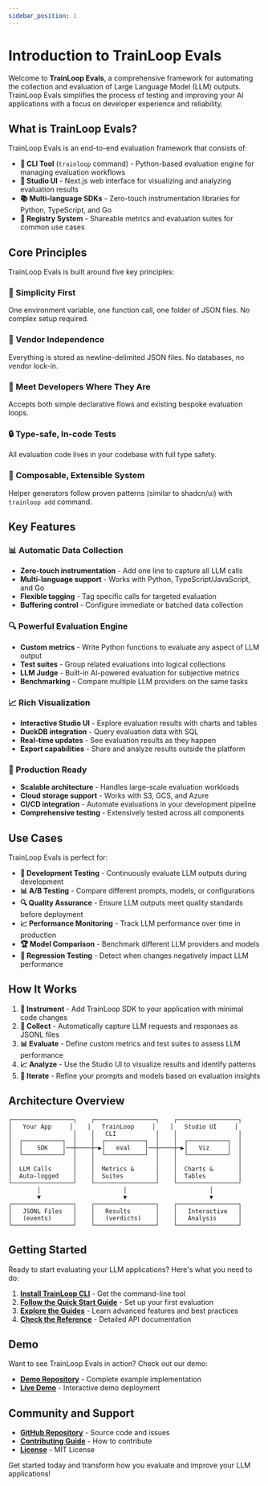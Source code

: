 ```yaml
---
sidebar_position: 1
---
```


# Introduction to TrainLoop Evals

Welcome to **TrainLoop Evals**, a comprehensive framework for automating the collection and evaluation of Large Language Model (LLM) outputs. TrainLoop Evals simplifies the process of testing and improving your AI applications with a focus on developer experience and reliability.

## What is TrainLoop Evals?

TrainLoop Evals is an end-to-end evaluation framework that consists of:

- **🤖 CLI Tool** (`trainloop` command) - Python-based evaluation engine for managing evaluation workflows
- **🎨 Studio UI** - Next.js web interface for visualizing and analyzing evaluation results
- **📚 Multi-language SDKs** - Zero-touch instrumentation libraries for Python, TypeScript, and Go
- **🔧 Registry System** - Shareable metrics and evaluation suites for common use cases

## Core Principles

TrainLoop Evals is built around five key principles:

### 🎯 Simplicity First
One environment variable, one function call, one folder of JSON files. No complex setup required.

### 🔄 Vendor Independence
Everything is stored as newline-delimited JSON files. No databases, no vendor lock-in.

### 👥 Meet Developers Where They Are
Accepts both simple declarative flows and existing bespoke evaluation loops.

### 🔒 Type-safe, In-code Tests
All evaluation code lives in your codebase with full type safety.

### 🧩 Composable, Extensible System
Helper generators follow proven patterns (similar to shadcn/ui) with `trainloop add` command.

## Key Features

### 📊 Automatic Data Collection
- **Zero-touch instrumentation** - Add one line to capture all LLM calls
- **Multi-language support** - Works with Python, TypeScript/JavaScript, and Go
- **Flexible tagging** - Tag specific calls for targeted evaluation
- **Buffering control** - Configure immediate or batched data collection

### 🔍 Powerful Evaluation Engine
- **Custom metrics** - Write Python functions to evaluate any aspect of LLM output
- **Test suites** - Group related evaluations into logical collections
- **LLM Judge** - Built-in AI-powered evaluation for subjective metrics
- **Benchmarking** - Compare multiple LLM providers on the same tasks

### 📈 Rich Visualization
- **Interactive Studio UI** - Explore evaluation results with charts and tables
- **DuckDB integration** - Query evaluation data with SQL
- **Real-time updates** - See evaluation results as they happen
- **Export capabilities** - Share and analyze results outside the platform

### 🚀 Production Ready
- **Scalable architecture** - Handles large-scale evaluation workloads
- **Cloud storage support** - Works with S3, GCS, and Azure
- **CI/CD integration** - Automate evaluations in your development pipeline
- **Comprehensive testing** - Extensively tested across all components

## Use Cases

TrainLoop Evals is perfect for:

- **🔧 Development Testing** - Continuously evaluate LLM outputs during development
- **📊 A/B Testing** - Compare different prompts, models, or configurations
- **🔍 Quality Assurance** - Ensure LLM outputs meet quality standards before deployment
- **📈 Performance Monitoring** - Track LLM performance over time in production
- **🏆 Model Comparison** - Benchmark different LLM providers and models
- **🎯 Regression Testing** - Detect when changes negatively impact LLM performance

## How It Works

1. **🔧 Instrument** - Add TrainLoop SDK to your application with minimal code changes
2. **📝 Collect** - Automatically capture LLM requests and responses as JSONL files
3. **📊 Evaluate** - Define custom metrics and test suites to assess LLM performance
4. **📈 Analyze** - Use the Studio UI to visualize results and identify patterns
5. **🔄 Iterate** - Refine your prompts and models based on evaluation insights

## Architecture Overview

```
┌─────────────────┐    ┌─────────────────┐    ┌─────────────────┐
│   Your App     │    │   TrainLoop     │    │   Studio UI     │
│                 │    │   CLI           │    │                 │
│  ┌───────────┐  │    │  ┌───────────┐  │    │  ┌───────────┐  │
│  │    SDK    │──┼────┼─▶│   eval    │──┼────┼─▶│   Viz     │  │
│  └───────────┘  │    │  └───────────┘  │    │  └───────────┘  │
│                 │    │                 │    │                 │
│  LLM Calls      │    │  Metrics &      │    │  Charts &       │
│  Auto-logged    │    │  Suites         │    │  Tables         │
└─────────────────┘    └─────────────────┘    └─────────────────┘
        │                       │                       │
        ▼                       ▼                       ▼
┌─────────────────┐    ┌─────────────────┐    ┌─────────────────┐
│   JSONL Files   │    │   Results       │    │   Interactive   │
│   (events)      │    │   (verdicts)    │    │   Analysis      │
└─────────────────┘    └─────────────────┘    └─────────────────┘
```

## Getting Started

Ready to start evaluating your LLM applications? Here's what you need to do:

1. **[Install TrainLoop CLI](./getting-started/installation.md)** - Get the command-line tool
2. **[Follow the Quick Start Guide](./getting-started/quick-start.md)** - Set up your first evaluation
3. **[Explore the Guides](./guides/)** - Learn advanced features and best practices
4. **[Check the Reference](./reference/)** - Detailed API documentation

## Demo

Want to see TrainLoop Evals in action? Check out our demo:

- **[Demo Repository](https://github.com/TrainLoop/chat-ui-demo)** - Complete example implementation
- **[Live Demo](https://evals.trainloop.ai)** - Interactive demo deployment

## Community and Support

- **[GitHub Repository](https://github.com/TrainLoop/trainloop-evals)** - Source code and issues
- **[Contributing Guide](https://github.com/TrainLoop/trainloop-evals/blob/main/CONTRIBUTING.md)** - How to contribute
- **[License](https://github.com/TrainLoop/trainloop-evals/blob/main/LICENSE)** - MIT License

Get started today and transform how you evaluate and improve your LLM applications!